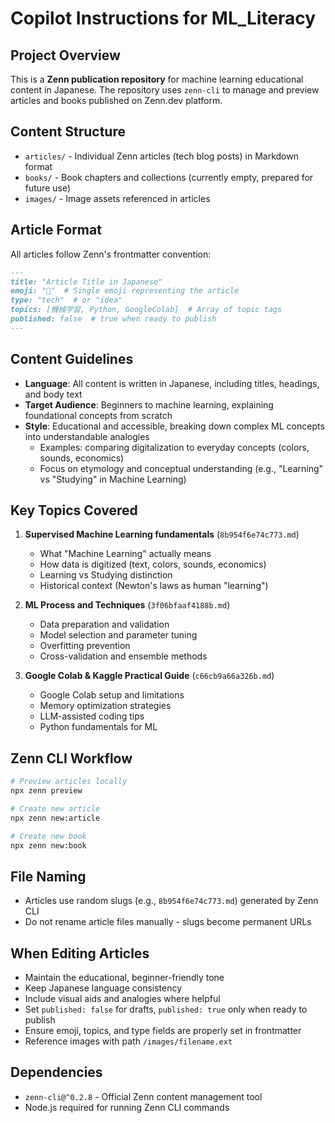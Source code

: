 # Copilot Instructions for ML_Literacy

## Project Overview
This is a **Zenn publication repository** for machine learning educational content in Japanese. The repository uses `zenn-cli` to manage and preview articles and books published on Zenn.dev platform.

## Content Structure
- `articles/` - Individual Zenn articles (tech blog posts) in Markdown format
- `books/` - Book chapters and collections (currently empty, prepared for future use)
- `images/` - Image assets referenced in articles

## Article Format
All articles follow Zenn's frontmatter convention:
```markdown
---
title: "Article Title in Japanese"
emoji: "🎯"  # Single emoji representing the article
type: "tech"  # or "idea"
topics: [機械学習, Python, GoogleColab]  # Array of topic tags
published: false  # true when ready to publish
---
```

## Content Guidelines
- **Language**: All content is written in Japanese, including titles, headings, and body text
- **Target Audience**: Beginners to machine learning, explaining foundational concepts from scratch
- **Style**: Educational and accessible, breaking down complex ML concepts into understandable analogies
  - Examples: comparing digitalization to everyday concepts (colors, sounds, economics)
  - Focus on etymology and conceptual understanding (e.g., "Learning" vs "Studying" in Machine Learning)

## Key Topics Covered
1. **Supervised Machine Learning fundamentals** (`8b954f6e74c773.md`)
   - What "Machine Learning" actually means
   - How data is digitized (text, colors, sounds, economics)
   - Learning vs Studying distinction
   - Historical context (Newton's laws as human "learning")

2. **ML Process and Techniques** (`3f06bfaaf4188b.md`)
   - Data preparation and validation
   - Model selection and parameter tuning
   - Overfitting prevention
   - Cross-validation and ensemble methods

3. **Google Colab & Kaggle Practical Guide** (`c66cb9a66a326b.md`)
   - Google Colab setup and limitations
   - Memory optimization strategies
   - LLM-assisted coding tips
   - Python fundamentals for ML

## Zenn CLI Workflow
```bash
# Preview articles locally
npx zenn preview

# Create new article
npx zenn new:article

# Create new book
npx zenn new:book
```

## File Naming
- Articles use random slugs (e.g., `8b954f6e74c773.md`) generated by Zenn CLI
- Do not rename article files manually - slugs become permanent URLs

## When Editing Articles
- Maintain the educational, beginner-friendly tone
- Keep Japanese language consistency
- Include visual aids and analogies where helpful
- Set `published: false` for drafts, `published: true` only when ready to publish
- Ensure emoji, topics, and type fields are properly set in frontmatter
- Reference images with path `/images/filename.ext`

## Dependencies
- `zenn-cli@^0.2.8` - Official Zenn content management tool
- Node.js required for running Zenn CLI commands
